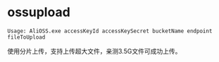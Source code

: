 # ossupload

```
Usage: AliOSS.exe accessKeyId accessKeySecret bucketName endpoint fileToUpload
```

使用分片上传，支持上传超大文件，亲测3.5G文件可成功上传。
